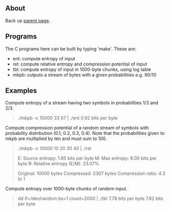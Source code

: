 About
-----

Back up [parent page](https://github.com/troydhanson/info-theory).

Programs
--------

The C programs here can be built by typing 'make'. These are:

* ent:  compute entropy of input
* rel:  compute relative entropy and compression potential of input
* tbl:  compute entropy of input in 1000-byte chunks, using log table
* mkpb: outputs a stream of bytes with a given probabilities e.g. 90/10

Examples
--------

Compute entropy of a stream having two symbols in probabilities 1/3 and 2/3.

>  ./mkpb -c 10000 33 67 | ./ent
>  0.92 bits per byte

Compute compression potential of a random stream of symbols with probability
distribution (0.1, 0.2, 0.3, 0.4). Note that the probabilities given to mkpb
are multiplied by ten and must sum to 100.

> ./mkpb -c 10000 10 20 30 40 | ./rel
>
> E: Source entropy:         1.85 bits per byte
> M: Max entropy:            8.00 bits per byte
> R: Relative entropy (E/M): 23.07%
> 
> Original:          10000 bytes
> Compressed:         2307 bytes
> Compression ratio: 4.3 to 1

Compute entropy over 1000-byte chunks of random input.

> dd if=/dev/random bs=1 count=2000 | ./tbl
> 7.78 bits per byte
> 7.82 bits per byte

